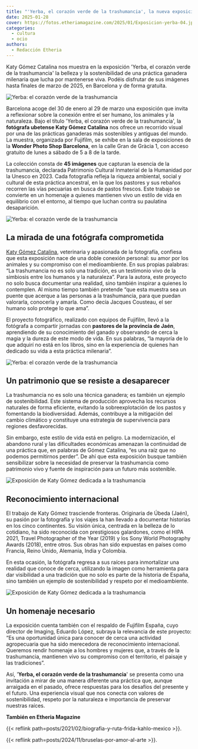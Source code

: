 ```yaml
---
title: "'Yerba, el corazón verde de la trashumancia', la nueva exposición de Katy Gómez Catalina"
date: 2025-01-28
cover: https://fotos.etheriamagazine.com/2025/01/Exposicion-yerba-04.jpeg
categories: 
  - cultura
  - ocio
authors: 
  - Redacción Etheria
---
```


Katy Gómez Catalina nos muestra en la exposición 'Yerba, el corazón verde de la 
trashumancia' la belleza y la sostenibilidad de una práctica ganadera milenaria que 
lucha por mantenerse viva. Podéis disfrutar de sus imágenes hasta finales de marzo de 
2025, en Barcelona y de forma gratuita. 

![Yerba: el corazón verde de la trashumancia](https://fotos.etheriamagazine.com/2025/01/Exposicion-yerba-06.jpeg "Exposición Yerba, el corazón verde de la trashumancia. © Katy Gómez Catalina")

Barcelona acoge del 30 de enero al 29 de marzo una exposición que invita a reflexionar 
sobre la conexión entre el ser humano, los animales y la naturaleza. Bajo el título 
'Yerba, el corazón verde de la trashumancia', la **fotógrafa ubetense Katy Gómez 
Catalina** nos ofrece un recorrido visual por una de las prácticas ganaderas más 
sostenibles y antiguas del mundo. La muestra, organizada por Fujifilm, se exhibe en la 
sala de exposiciones de la **Wonder Photo Shop Barcelona**, en la calle Gran de Gràcia 
1, con acceso gratuito de lunes a sábado de 5 a 8 de la tarde. 

La colección consta de **45 imágenes** que capturan la esencia de la trashumancia, 
declarada Patrimonio Cultural Inmaterial de la Humanidad por la Unesco en 2023. Cada 
fotografía refleja la riqueza ambiental, social y cultural de esta práctica ancestral, 
en la que los pastores y sus rebaños recorren las vías pecuarias en busca de pastos 
frescos. Este trabajo se convierte en un homenaje a quienes mantienen vivo un estilo de 
vida en equilibrio con el entorno, al tiempo que luchan contra su paulatina 
desaparición. 

![Yerba: el corazón verde de la trashumancia](https://fotos.etheriamagazine.com/2025/01/Exposicion-yerba-04.jpeg "Rebaño durante la trashumancia. © Katy Gómez")

## La mirada de una fotógrafa comprometida

[Katy Gómez Catalina](https://katygomez.es/), veterinaria y apasionada de la fotografía, 
confiesa que esta exposición nace de una doble conexión personal: su amor por los 
animales y su compromiso con el medioambiente. En sus propias palabras: “La trashumancia 
no es solo una tradición, es un testimonio vivo de la simbiosis entre los humanos y la 
naturaleza”. Para la autora, este proyecto no solo busca documentar una realidad, sino 
también inspirar a quienes lo contemplen. Al mismo tiempo también pretende “que esta 
muestra sea un puente que acerque a las personas a la trashumancia, para que puedan 
valorarla, conocerla y amarla. Como decía Jacques Cousteau, el ser humano solo protege 
lo que ama”. 

El proyecto fotográfico, realizado con equipos de Fujifilm, llevó a la fotógrafa a 
compartir jornadas con **pastores de la provincia de Jaén**, aprendiendo de su 
conocimiento del ganado y observando de cerca la magia y la dureza de este modo de vida. 
En sus palabras, “la mayoría de lo que adquirí no está en los libros, sino en la 
experiencia de quienes han dedicado su vida a esta práctica milenaria”. 

![Yerba: el corazón verde de la trashumancia](https://fotos.etheriamagazine.com/2025/01/Exposicion-yerba-02.jpeg "Fotografía expuesta en Yerba, el corazón verde de la trashumancia. © Katy Gómez")

## Un patrimonio que se resiste a desaparecer

La trashumancia no es solo una técnica ganadera; es también un ejemplo de 
sostenibilidad. Este sistema de producción aprovecha los recursos naturales de forma 
eficiente, evitando la sobreexplotación de los pastos y fomentando la biodiversidad. 
Además, contribuye a la mitigación del cambio climático y constituye una estrategia de 
supervivencia para regiones desfavorecidas. 

Sin embargo, este estilo de vida está en peligro. La modernización, el abandono rural y 
las dificultades económicas amenazan la continuidad de una práctica que, en palabras de 
Gómez Catalina, “es una raíz que no podemos permitirnos perder”. De ahí que esta 
exposición busque también sensibilizar sobre la necesidad de preservar la trashumancia 
como patrimonio vivo y fuente de inspiración para un futuro más sostenible. 

![Exposición de Katy Gómez dedicada a la trashumancia](https://fotos.etheriamagazine.com/2025/01/Exposicion-yerba-01.jpeg "El rebaño cruza un río, una imagen de la exposición de © Katy Gómez")

## Reconocimiento internacional

El trabajo de Katy Gómez trasciende fronteras. Originaria de Úbeda (Jaén), su pasión por 
la fotografía y los viajes la han llevado a documentar historias en los cinco 
continentes. Su visión única, centrada en la belleza de lo cotidiano, ha sido reconocida 
con prestigiosos galardones, como el HIPA 2021, Travel Photographer of the Year (2019) y 
los Sony World Photography Awards (2018), entre otros. Sus obras han sido expuestas en 
países como Francia, Reino Unido, Alemania, India y Colombia. 

En esta ocasión, la fotógrafa regresa a sus raíces para inmortalizar una realidad que 
conoce de cerca, utilizando la imagen como herramienta para dar visibilidad a una 
tradición que no solo es parte de la historia de España, sino también un ejemplo de 
sostenibilidad y respeto por el medioambiente. 

![Exposición de Katy Gómez dedicada a la trashumancia](https://fotos.etheriamagazine.com/2025/01/Exposicion-yerba-03.jpeg "Exposición Yerba, el corazón verde de la trashumancia. © Katy Gómez")

## Un homenaje necesario

La exposición cuenta también con el respaldo de Fujifilm España, cuyo director de 
Imaging, Eduardo López, subraya la relevancia de este proyecto: “Es una oportunidad 
única para conocer de cerca una actividad agropecuaria que ha sido merecedora de 
reconocimiento internacional. Queremos rendir homenaje a los hombres y mujeres que, a 
través de la trashumancia, mantienen vivo su compromiso con el territorio, el paisaje y 
las tradiciones”. 

Así, '**Yerba, el corazón verde de la trashumancia**' se presenta como una invitación a 
mirar de una manera diferente una práctica que, aunque arraigada en el pasado, ofrece 
respuestas para los desafíos del presente y el futuro. Una experiencia visual que nos 
conecta con valores de sostenibilidad, respeto por la naturaleza e importancia de 
preservar nuestras raíces. 

**También en Etheria Magazine** 

{{< reflink path=posts/2021/02/biografia-y-ruta-frida-kahlo-mexico >}}. 

{{< reflink path=posts/2024/11/bruselas-por-amor-al-arte >}}.
